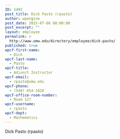 ```yaml
---
ID: 1492
post_title: Dick Pasto (rpasto)
author: wpengine
post_date: 2015-07-06 08:00:00
post_excerpt: ""
layout: employee
permalink: >
  http://www.umw.edu/directory/employee/dick-pasto/
published: true
wpcf-first-name:
  - Dick
wpcf-last-name:
  - Pasto
wpcf-title:
  - Adjunct Instructor
wpcf-email:
  - rpasto@umw.edu
wpcf-phone:
  - (540) 654-1028
wpcf-office-room-number:
  - Room 127
wpcf-username:
  - rpasto
wpcf-dept:
  - Mathematics
---
```

Dick Pasto (rpasto)